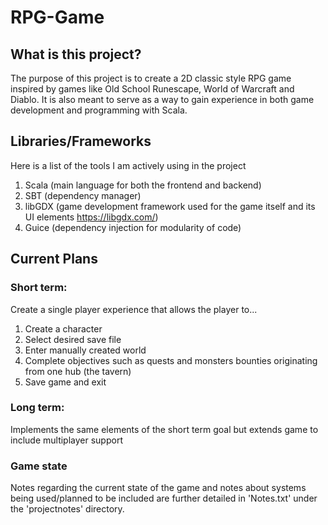 # RPG-Game

## What is this project?
The purpose of this project is to create a 2D classic style RPG game inspired by games like Old School Runescape, World of Warcraft and Diablo. It is also meant to serve as a way to gain experience in both game development and programming with Scala.

## Libraries/Frameworks
Here is a list of the tools I am actively using in the project
1. Scala (main language for both the frontend and backend)
2. SBT (dependency manager)
3. libGDX (game development framework used for the game itself and its UI elements https://libgdx.com/)
4. Guice (dependency injection for modularity of code)



## Current Plans
### Short term:
Create a single player experience that allows the player to...
1. Create a character
2. Select desired save file
3. Enter manually created world 
4. Complete objectives such as quests and monsters bounties originating from one hub (the tavern)
5. Save game and exit

### Long term: 
Implements the same elements of the short term goal but extends game to include multiplayer support


### Game state
Notes regarding the current state of the game and notes about systems being used/planned to be included are further detailed in 'Notes.txt' under the 'projectnotes' directory.

